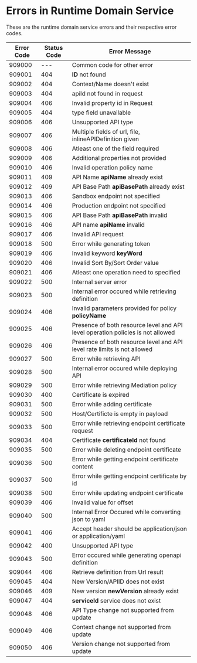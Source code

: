 # Errors in Runtime Domain Service

These are the runtime domain service errors and their respective error codes.

| Error Code | Status Code | Error Message |
|---|---|---|
| 909000  | --- | Common code for other error |
| 909001  | 404 | **ID** not found |
| 909002  | 404 | Context/Name doesn't exist |
| 909003  | 404 | apiId not found in request |
| 909004  | 406 | Invalid property id in Request |
| 909005  | 404 | type field unavailable |
| 909006  | 406 | Unsupported API type |
| 909007  | 406 | Multiple fields of url, file, inlineAPIDefinition given |
| 909008  | 406 | Atleast one of the field required |
| 909009  | 406 | Additional properties not provided |
| 909010  | 406 | Invalid operation policy name |
| 909011  | 409 | API Name **apiName** already exist |
| 909012  | 409 | API Base Path **apiBasePath** already exist |
| 909013  | 406 | Sandbox endpoint not specified |
| 909014  | 406 | Production endpoint not specified |
| 909015  | 406 | API Base Path **apiBasePath** invalid |
| 909016  | 406 | API name **apiName** invalid |
| 909017  | 406 | Invalid API request |
| 909018  | 500 | Error while generating token |
| 909019  | 406 | Invalid keyword **keyWord** |
| 909020  | 406 | Invalid Sort By/Sort Order value |
| 909021  | 406 | Atleast one operation need to specified |
| 909022  | 500 | Internal server error |
| 909023  | 500 | Internal error occured while retrieving definition |
| 909024  | 406 | Invalid parameters provided for policy **policyName** |
| 909025  | 406 | Presence of both resource level and API level operation policies is not allowed |
| 909026  | 406 | Presence of both resource level and API level rate limits is not allowed |
| 909027  | 500 | Error while retrieving API |
| 909028  | 500 | Internal error occured while deploying API |
| 909029  | 500 | Error while retrieving Mediation policy |
| 909030  | 400 | Certificate is expired |
| 909031  | 500 | Error while adding certificate |
| 909032  | 500 | Host/Certificte is empty in payload |
| 909033  | 500 | Error while retrieving endpoint certificate request |
| 909034  | 404 | Certificate **certificateId** not found |
| 909035  | 500 | Error while deleting endpoint certificate |
| 909036  | 500 | Error while getting endpoint certificate content |
| 909037  | 500 | Error while getting endpoint certificate by id |
| 909038  | 500 | Error while updating endpoint certificate |
| 909039  | 406 | Invalid value for offset |
| 909040  | 500 | Internal Error Occured while converting json to yaml |
| 909041  | 406 | Accept header should be application/json or application/yaml |
| 909042  | 400 | Unsupported API type |
| 909043  | 500 | Error occured while generating openapi definition |
| 909044  | 406 | Retrieve definition from Url result |
| 909045  | 404 | New Version/APIID does not exist |
| 909046  | 409 | New version **newVersion** already exist |
| 909047  | 404 | **serviceId** service does not exist |
| 909048  | 406 | API Type change not supported from update |
| 909049  | 406 | Context change not supported from update |
| 909050  | 406 | Version change not supported from update |
